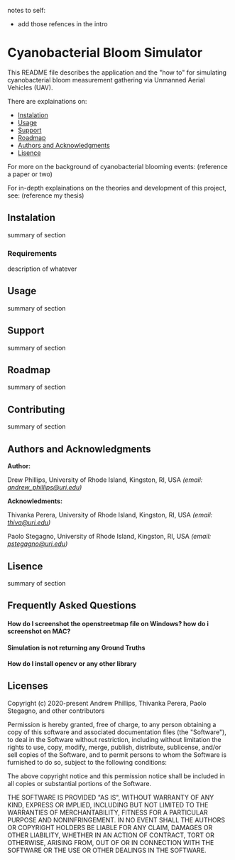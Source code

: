 notes to self:
* add those refences in the intro

# Cyanobacterial Bloom Simulator
This README file describes the application and the "how to" for simulating cyanobacterial bloom measurement gathering via Unmanned Aerial Vehicles (UAV).

There are explainations on: 
* [Instalation](#instalation)
* [Usage](#usage)
* [Support](#support)
* [Roadmap](#roadmap)
* [Authors and Acknowledgments](#authors-and-acknowledgments)
* [Lisence](#lisence)

For more on the background of cyanobacterial blooming events: (reference a paper or two)

For in-depth explainations on the theories and development of this project, see: (reference my thesis)

## Instalation

summary of section

### Requirements

description of whatever

## Usage

summary of section

## Support

summary of section

## Roadmap

summary of section

## Contributing

summary of section

## Authors and Acknowledgments

**Author:** 

Drew Phillips, University of Rhode Island, Kingston, RI, USA *(email: andrew_phillips@uri.edu)*

**Acknowledments:** 

Thivanka Perera, University of Rhode Island, Kingston, RI, USA *(email: thiva@uri.edu)*

Paolo Stegagno, University of Rhode Island, Kingston, RI, USA *(email: pstegagno@uri.edu)*

## Lisence

summary of section

## Frequently Asked Questions
#### How do I screenshot the openstreetmap file on Windows? how do i screenshot on MAC?
#### Simulation is not returning any Ground Truths
#### How do I install opencv or any other library

## Licenses 
Copyright (c) 2020-present Andrew Phillips, Thivanka Perera, Paolo Stegagno, and other contributors

Permission is hereby granted, free of charge, to any person obtaining a copy of this software and associated documentation files (the "Software"), to deal in the Software without restriction, including without limitation the rights to use, copy, modify, merge, publish, distribute, sublicense, and/or sell copies of the Software, and to permit persons to whom the Software is furnished to do so, subject to the following conditions:

The above copyright notice and this permission notice shall be included in all copies or substantial portions of the Software.

THE SOFTWARE IS PROVIDED "AS IS", WITHOUT WARRANTY OF ANY KIND, EXPRESS OR IMPLIED, INCLUDING BUT NOT LIMITED TO THE WARRANTIES OF MERCHANTABILITY, FITNESS FOR A PARTICULAR PURPOSE AND NONINFRINGEMENT. 
IN NO EVENT SHALL THE AUTHORS OR COPYRIGHT HOLDERS BE LIABLE FOR ANY CLAIM, DAMAGES OR OTHER LIABILITY, WHETHER IN AN ACTION OF CONTRACT, TORT OR OTHERWISE, ARISING FROM, OUT OF OR IN CONNECTION WITH THE SOFTWARE OR THE USE OR OTHER DEALINGS IN THE SOFTWARE.
